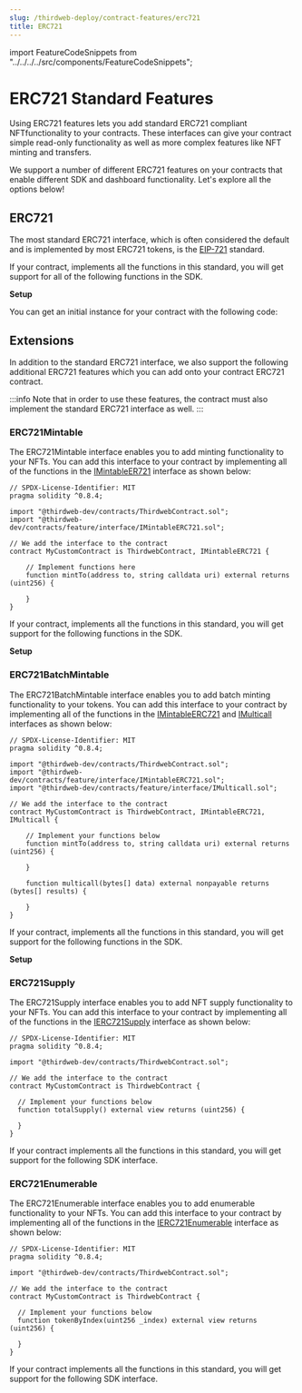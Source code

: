 ```yaml
---
slug: /thirdweb-deploy/contract-features/erc721
title: ERC721
---
```


import FeatureCodeSnippets from "../../../../src/components/FeatureCodeSnippets";

# ERC721 Standard Features

Using ERC721 features lets you add standard ERC721 compliant NFTfunctionality to your contracts. These interfaces can give your contract simple read-only functionality as well as more complex features like NFT minting and transfers.

We support a number of different ERC721 features on your contracts that enable different SDK and dashboard functionality. Let's explore all the options below!

## ERC721

The most standard ERC721 interface, which is often considered the default and is implemented by most ERC721 tokens, is the [EIP-721](https://eips.ethereum.org/EIPS/eip-721) standard.

If your contract, implements all the functions in this standard, you will get support for all of the following functions in the SDK.

<strong>Setup</strong>

You can get an initial instance for your contract with the following code:

<FeatureCodeSnippets featureName="ERC721" />

## Extensions

In addition to the standard ERC721 interface, we also support the following additional ERC721 features which you can add onto your contract ERC721 contract. 

:::info
Note that in order to use these features, the contract must also implement the standard ERC721 interface as well.
:::

### ERC721Mintable

The ERC721Mintable interface enables you to add minting functionality to your NFTs. You can add this interface to your contract by implementing all of the functions in the [IMintableER721](https://portal.thirdweb.com/contracts/IMintableERC721) interface as shown below:

```solidity
// SPDX-License-Identifier: MIT
pragma solidity ^0.8.4;

import "@thirdweb-dev/contracts/ThirdwebContract.sol";
import "@thirdweb-dev/contracts/feature/interface/IMintableERC721.sol";

// We add the interface to the contract
contract MyCustomContract is ThirdwebContract, IMintableERC721 {

    // Implement functions here
    function mintTo(address to, string calldata uri) external returns (uint256) {
        
    }
}
```

If your contract, implements all the functions in this standard, you will get support for the following functions in the SDK.

<strong>Setup</strong>

<FeatureCodeSnippets featureName="ERC721Mintable" />

### ERC721BatchMintable

The ERC721BatchMintable interface enables you to add batch minting functionality to your tokens. You can add this interface to your contract by implementing all of the functions in the [IMintableERC721](https://portal.thirdweb.com/contracts/IMintableERC721) and [IMulticall](https://portal.thirdweb.com/contracts/IMulticall) interfaces as shown below:

```solidity
// SPDX-License-Identifier: MIT
pragma solidity ^0.8.4;

import "@thirdweb-dev/contracts/ThirdwebContract.sol";
import "@thirdweb-dev/contracts/feature/interface/IMintableERC721.sol";
import "@thirdweb-dev/contracts/feature/interface/IMulticall.sol";

// We add the interface to the contract
contract MyCustomContract is ThirdwebContract, IMintableERC721, IMulticall {

    // Implement your functions below
    function mintTo(address to, string calldata uri) external returns (uint256) {
        
    }

    function multicall(bytes[] data) external nonpayable returns (bytes[] results) {

    }
}
```

If your contract, implements all the functions in this standard, you will get support for the following functions in the SDK.

<strong>Setup</strong>

<FeatureCodeSnippets featureName="ERC721BatchMintable" />

### ERC721Supply

The ERC721Supply interface enables you to add NFT supply functionality to your NFTs. You can add this interface to your contract by implementing all of the functions in the [IERC721Supply](https://portal.thirdweb.com/contracts/IERC721Supply) interface as shown below:

```solidity
// SPDX-License-Identifier: MIT
pragma solidity ^0.8.4;

import "@thirdweb-dev/contracts/ThirdwebContract.sol";

// We add the interface to the contract
contract MyCustomContract is ThirdwebContract {

  // Implement your functions below
  function totalSupply() external view returns (uint256) {

  }
}
```

If your contract implements all the functions in this standard, you will get support for the following SDK interface.

<FeatureCodeSnippets featureName="ERC721Supply" />

### ERC721Enumerable

The ERC721Enumerable interface enables you to add enumerable functionality to your NFTs. You can add this interface to your contract by implementing all of the functions in the [IERC721Enumerable](https://portal.thirdweb.com/contracts/IERC721Enumerable) interface as shown below:

```solidity
// SPDX-License-Identifier: MIT
pragma solidity ^0.8.4;

import "@thirdweb-dev/contracts/ThirdwebContract.sol";

// We add the interface to the contract
contract MyCustomContract is ThirdwebContract {

  // Implement your functions below
  function tokenByIndex(uint256 _index) external view returns (uint256) {

  }
}
```

If your contract implements all the functions in this standard, you will get support for the following SDK interface.

<FeatureCodeSnippets featureName="ERC721Enumerable" />

